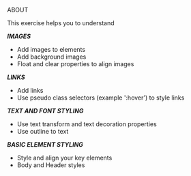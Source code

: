 ABOUT

This exercise helps you to understand

***IMAGES***
- Add images to elements
- Add background images
- Float and clear properties to align images

***LINKS***
- Add links
- Use pseudo class selectors (example ':hover') to style links

***TEXT AND FONT STYLING***
- Use text transform and text decoration properties
- Use outline to text

***BASIC ELEMENT STYLING***
- Style and align your key elements
- Body and Header styles



